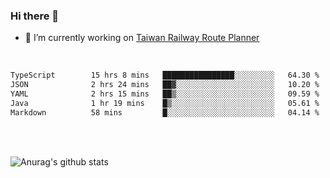 ### Hi there 👋

- 🔭 I’m currently working on [Taiwan Railway Route Planner](https://github.com/Taiwan-Railway-Route-Planner)

<br/>

<!--START_SECTION:waka-->

```txt
TypeScript        15 hrs 8 mins   ████████████████░░░░░░░░░   64.30 %
JSON              2 hrs 24 mins   ██▓░░░░░░░░░░░░░░░░░░░░░░   10.20 %
YAML              2 hrs 15 mins   ██▒░░░░░░░░░░░░░░░░░░░░░░   09.59 %
Java              1 hr 19 mins    █▒░░░░░░░░░░░░░░░░░░░░░░░   05.61 %
Markdown          58 mins         █░░░░░░░░░░░░░░░░░░░░░░░░   04.14 %
```

<!--END_SECTION:waka-->

<br/>
<br/>

![Anurag's github stats](https://github-readme-stats.vercel.app/api?username=DepickereSven&show_icons=true&theme=tokyonight)



<!--
**DepickereSven/DepickereSven** is a ✨ _special_ ✨ repository because its `README.md` (this file) appears on your GitHub profile.

Here are some ideas to get you started:

- 🔭 I’m currently working on ...
- 🌱 I’m currently learning ...
- 👯 I’m looking to collaborate on ...
- 🤔 I’m looking for help with ...
- 💬 Ask me about ...
- 📫 How to reach me: ...
- 😄 Pronouns: ...
- ⚡ Fun fact: ...
-->
